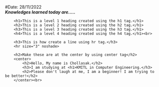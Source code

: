 #Date: 28/11/2022</br>
***Knowledges learned today are.....***</br>

        <h1>This is a level 1 heading created using the h1 tag.</h1>
        <h2>This is a level 2 heading created using the h2 tag.</h1>
        <h3>This is a level 3 heading created using the h3 tag.</h1>
        <h4>This is a level 4 heading created using the h4 tag.</h1><br>

        <h3>This is how create a line using hr tag.</h3>   
        <hr size="3" noshade>

        <h2>Make these are at the center by using center tag</h2>
        <center>
            <h2>Hello, My name is Chollasak.</h2>
            <h3>I am studying at <h1>KMITL in Computer Engineering.</h3>
            <h2>Please don't laugh at me, I am a beginner! I am trying to be better!</h2>
        </center><br>

